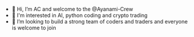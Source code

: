 - 👋 Hi, I’m AC and welcome to the @Ayanami-Crew
- 👀 I'm interested in AI, python coding and crypto trading
- 💞️ I’m looking to build a strong team of coders and traders and everyone is welcome to join


<!---
Ayanami-Crew/Ayanami-Crew is a ✨ special ✨ repository because its `README.md` (this file) appears on your GitHub profile.
You can click the Preview link to take a look at your changes.
--->
